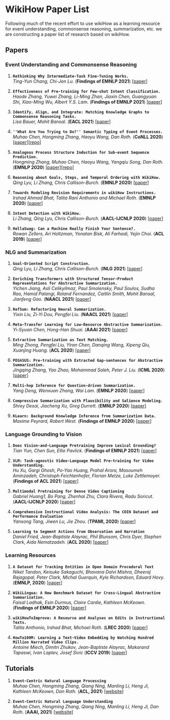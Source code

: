 # WikiHow Paper List
Following much of the recent effort to use wikiHow as a learning resource for event understanding, commonsense reasoning, summarization, etc. we are constructing a paper list of research based on wikiHow.  


## Papers

### Event Understanding and Commonsense Reasoning

1. **``Rethinking Why Intermediate-Task Fine-Tuning Works.``**  
*Ting-Yun Chang, Chi-Jen Lu.* (**Findings of EMNLP 2021**) \[[paper](https://arxiv.org/pdf/2108.11696.pdf)\]  

1. **``Effectiveness of Pre-training for Few-shot Intent Classification.``**  
*Haode Zhang, Yuwei Zhang, Li-Ming Zhan, Jiaxin Chen, Guangyuan Shi, Xiao-Ming Wu, Albert Y.S. Lam.* (**Findings of EMNLP 2021**) \[[paper](https://arxiv.org/pdf/2109.05782.pdf)\]  

1. **``Identify, Align, and Integrate: Matching Knowledge Graphs to Commonsense Reasoning Tasks.``**  
*Lisa Bauer, Mohit Bansal.* (**EACL 2021**) \[[paper](https://arxiv.org/pdf/2104.10193.pdf)\]  

1. **``''What Are You Trying to Do?'' Semantic Typing of Event Processes.``**  
*Muhao Chen, Hongming Zhang, Haoyu Wang, Dan Roth.* (**CoNLL 2020**) \[[paper](https://arxiv.org/abs/2010.06724)\]\[[repo](http://cogcomp.org/page/publication_view/915)\]

1. **``Analogous Process Structure Induction for Sub-event Sequence Prediction.``**  
*Hongming Zhang, Muhao Chen, Haoyu Wang, Yangqiu Song, Dan Roth.* (**EMNLP 2020**) \[[paper](https://arxiv.org/abs/2010.08525)\]\[[repo](http://cogcomp.org/page/publication_view/910)\]

1. **``Reasoning about Goals, Steps, and Temporal Ordering with WikiHow.``**  
*Qing Lyu, Li Zhang, Chris Callison-Burch.* (**EMNLP 2020**) \[[paper](https://www.cis.upenn.edu/~ccb/publications/reasoning-about-goals-with-wikihow.pdf)\]

1. **``Towards Modeling Revision Requirements in wikiHow Instructions.``**  
*Irshad Ahmad Bhat, Talita Rani Anthonio and Michael Roth.* (**EMNLP 2020**) \[[paper](https://www.aclweb.org/anthology/2020.emnlp-main.675.pdf)\]

1. **``Intent Detection with WikiHow.``**  
*Li Zhang, Qing Lyu, Chris Callison-Burch.* (**AACL-IJCNLP 2020**) \[[paper](https://www.cis.upenn.edu/~ccb/publications/intent-detection-with-wikihow.pdf)\]

1. **``HellaSwag: Can a Machine Really Finish Your Sentence?.``**  
*Rowan Zellers, Ari Holtzman, Yonatan Bisk, Ali Farhadi, Yejin Choi.* (**ACL 2019**) \[[paper](https://arxiv.org/pdf/1905.07830.pdf)\]

### NLG and Summarization

1. **``Goal-Oriented Script Construction.``**  
*Qing Lyu, Li Zhang, Chris Callison-Burch.* (**INLG 2021**) \[[paper](https://arxiv.org/abs/2107.13189)\]  

1. **``Enriching Transformers with Structured Tensor-Product Representations for Abstractive Summarization.``**  
*Yichen Jiang, Asli Celikyilmaz, Paul Smolensky, Paul Soulos, Sudha Rao, Hamid Palangi, Roland Fernandez, Caitlin Smith, Mohit Bansal, Jianfeng Gao.* (**NAACL 2021**) \[[paper](https://arxiv.org/pdf/2106.01317.pdf)]

1. **``RefSum: Refactoring Neural Summarization.``**  
*Yixin Liu, Zi-Yi Dou, Pengfei Liu.* (**NAACL 2021**) \[[paper](https://arxiv.org/pdf/2104.07210.pdf)]

1. **``Meta-Transfer Learning for Low-Resource Abstractive Summarization.``**  
*Yi-Syuan Chen, Hong-Han Shuai.* (**AAAI 2021**) \[[paper](https://arxiv.org/pdf/2102.09397.pdf)]

1. **``Extractive Summarization as Text Matching.``**  
*Ming Zhong, Pengfei Liu, Yiran Chen, Danqing Wang, Xipeng Qiu, Xuanjing Huang.* (**ACL 2020**) \[[paper](https://arxiv.org/abs/2004.08795)\]

1. **``PEGASUS: Pre-training with Extracted Gap-sentences for Abstractive Summarization.``**  
*Jingqing Zhang, Yao Zhao, Mohammad Saleh, Peter J. Liu.* (**ICML 2020**) \[[paper](https://arxiv.org/pdf/1912.08777.pdf)\]

1. **``Multi-hop Inference for Question-driven Summarization.``**  
*Yang Deng, Wenxuan Zhang, Wai Lam.* (**EMNLP 2020**) \[[paper](https://arxiv.org/abs/2010.03738)\]

1. **``Compressive Summarization with Plausibility and Salience Modeling.``**  
*Shrey Desai, Jiacheng Xu, Greg Durrett.* (**EMNLP 2020**) \[[paper](https://arxiv.org/pdf/2010.07886.pdf)\]

1. **``KLearn: Background Knowledge Inference from Summarization Data.``**  
*Maxime Peyrard, Robert West.* (**Findings of EMNLP 2020**) \[[paper](https://arxiv.org/abs/2010.06213)\]

### Language Grounding to Vision

1. **``Does Vision-and-Language Pretraining Improve Lexical Grounding?``**  
*Tian Yun, Chen Sun, Ellie Pavlick.* (**Findings of EMNLP 2021**) \[[paper](https://arxiv.org/pdf/2109.10246.pdf)\] 

1. **``VLM: Task-agnostic Video-Language Model Pre-training for Video Understanding.``**  
*Hu Xu, Gargi Ghosh, Po-Yao Huang, Prahal Arora, Masoumeh Aminzadeh, Christoph Feichtenhofer, Florian Metze, Luke Zettlemoyer.* (**Findings of ACL 2021**) \[[paper](https://arxiv.org/pdf/2105.09996.pdf)\] 

1. **``Multimodal Pretraining for Dense Video Captioning``**  
*Gabriel Huang1, Bo Pang, Zhenhai Zhu, Clara Rivera, Radu Soricut.* (**AACL-IJCNLP 2020**) \[[paper](https://arxiv.org/pdf/2011.11760.pdf)\]

1. **``Comprehensive Instructional Video Analysis: The COIN Dataset and Performance Evaluation``**  
*Yansong Tang, Jiwen Lu, Jie Zhou.* (**TPAMI, 2020**) \[[paper](https://arxiv.org/pdf/2003.09392.pdf)\]

1. **``Learning to Segment Actions from Observation and Narration``**  
*Daniel Fried, Jean-Baptiste Alayrac, Phil Blunsom, Chris Dyer, Stephen Clark, Aida Nematzadeh.* (**ACL 2020**) \[[paper](https://arxiv.org/pdf/2005.03684.pdf)\]

### Learning Resources

1. **``A Dataset for Tracking Entities in Open Domain Procedural Text``**  
*Niket Tandon, Keisuke Sakaguchi, Bhavana Dalvi Mishra, Dheeraj Rajagopal, Peter Clark, Michal Guerquin, Kyle Richardson, Eduard Hovy.* (**EMNLP, 2020**) \[[paper](https://arxiv.org/pdf/2011.08092.pdf)\]

1. **``WikiLingua: A New Benchmark Dataset for Cross-Lingual Abstractive Summarization.``**  
*Faisal Ladhak, Esin Durmus, Claire Cardie, Kathleen McKeown.* (**Findings of EMNLP 2020**) \[[paper](https://arxiv.org/abs/2010.03093)\]

1. **``wikiHowToImprove: A Resource and Analyses on Edits in Instructional Texts.``**  
*Talita Anthonio, Irshad Bhat, Michael Roth.* (**LREC 2020**) \[[paper](https://www.aclweb.org/anthology/2020.lrec-1.702/)\]

1. **``HowTo100M: Learning a Text-Video Embedding by Watching Hundred Million Narrated Video Clips.``**  
*Antoine Miech, Dimitri Zhukov, Jean-Baptiste Alayrac, Makarand Tapaswi, Ivan Laptev, Josef Sivic* (**ICCV 2019**) \[[paper](https://arxiv.org/pdf/1906.03327.pdf)\]

## Tutorials
1. **``Event-Centric Natural Language Processing``**  
*Muhao Chen, Hongming Zhang, Qiang Ning, Manling Li, Heng Ji, Kathleen McKeown, Dan Roth.* (**ACL, 2021**) \[[website](https://2021.aclweb.org/tutorials/program/)\]

1. **``Event-Centric Natural Language Understanding``**  
*Muhao Chen, Hongming Zhang, Qiang Ning, Manling Li, Heng Ji, Dan Roth.* (**AAAI, 2021**) \[[website](https://cogcomp.seas.upenn.edu/page/tutorial.202102/)\]
